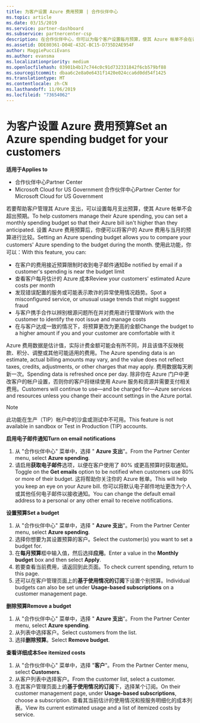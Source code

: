 ```yaml
---
title: 为客户设置 Azure 费用预算 | 合作伙伴中心
ms.topic: article
ms.date: 03/15/2019
ms.service: partner-dashboard
ms.subservice: partnercenter-csp
description: 在合作伙伴中心，你可以为每个客户设置每月预算，使其 Azure 帐单不会在该月结束时感到惊讶。
ms.assetid: DDE80361-D04E-432C-BC15-D735D2AE954F
author: MaggiePucciEvans
ms.author: evansma
ms.localizationpriority: medium
ms.openlocfilehash: 03901b4b17c744c0c91d732331842f6cb579bf88
ms.sourcegitcommit: dbaa6c2e8a0e6431f1420e024cca6d0dd54f1425
ms.translationtype: MT
ms.contentlocale: zh-CN
ms.lasthandoff: 11/06/2019
ms.locfileid: "73654062"
---
```

# <a name="set-an-azure-spending-budget-for-your-customers"></a><span data-ttu-id="71d42-103">为客户设置 Azure 费用预算</span><span class="sxs-lookup"><span data-stu-id="71d42-103">Set an Azure spending budget for your customers</span></span>

<span data-ttu-id="71d42-104">**适用于**</span><span class="sxs-lookup"><span data-stu-id="71d42-104">**Applies to**</span></span>

-  <span data-ttu-id="71d42-105">合作伙伴中心</span><span class="sxs-lookup"><span data-stu-id="71d42-105">Partner Center</span></span>
-  <span data-ttu-id="71d42-106">Microsoft Cloud for US Government 合作伙伴中心</span><span class="sxs-lookup"><span data-stu-id="71d42-106">Partner Center for Microsoft Cloud for US Government</span></span>

<span data-ttu-id="71d42-107">若要帮助客户管理其 Azure 支出，可以设置每月支出预算，使其 Azure 帐单不会超出预期。</span><span class="sxs-lookup"><span data-stu-id="71d42-107">To help customers manage their Azure spending, you can set a monthly spending budget so that their Azure bill isn't higher than they anticipated.</span></span> <span data-ttu-id="71d42-108">设置 Azure 费用预算后，你便可以将客户的 Azure 费用与当月的预算进行比较。</span><span class="sxs-lookup"><span data-stu-id="71d42-108">Setting an Azure spending budget allows you to compare your customers' Azure spending to the budget during the month.</span></span> <span data-ttu-id="71d42-109">使用此功能，你可以：</span><span class="sxs-lookup"><span data-stu-id="71d42-109">With this feature, you can:</span></span> 

-   <span data-ttu-id="71d42-110">在客户的费用接近预算限制时收到电子邮件通知</span><span class="sxs-lookup"><span data-stu-id="71d42-110">Be notified by email if a customer's spending is near the budget limit</span></span>
-   <span data-ttu-id="71d42-111">查看客户每月估计的 Azure 成本</span><span class="sxs-lookup"><span data-stu-id="71d42-111">Review your customers' estimated Azure costs per month</span></span>
-   <span data-ttu-id="71d42-112">发现错误配置的服务或可能表示欺诈的异常使用情况趋势。</span><span class="sxs-lookup"><span data-stu-id="71d42-112">Spot a misconfigured service, or unusual usage trends that might suggest fraud</span></span>
-   <span data-ttu-id="71d42-113">与客户携手合作以辨别根源问题所在并对费用进行管理</span><span class="sxs-lookup"><span data-stu-id="71d42-113">Work with the customer to identify the root issue and manage costs</span></span>
-   <span data-ttu-id="71d42-114">在与客户达成一致的情况下，将预算更改为更高的金额</span><span class="sxs-lookup"><span data-stu-id="71d42-114">Change the budget to a higher amount if you and your customer are comfortable with it</span></span>

<span data-ttu-id="71d42-115">Azure 费用数据是估计值，实际计费金额可能会有所不同，并且该值不反映税款、积分、调整或其他可能适用的费用。</span><span class="sxs-lookup"><span data-stu-id="71d42-115">The Azure spending data is an estimate, actual billing amounts may vary, and the value does not reflect taxes, credits, adjustments, or other charges that may apply.</span></span> <span data-ttu-id="71d42-116">费用数据每天刷新一次。</span><span class="sxs-lookup"><span data-stu-id="71d42-116">Spending data is refreshed once per day.</span></span> <span data-ttu-id="71d42-117">除非你在 Azure 门户中更改客户的帐户设置，否则你的客户将继续使用 Azure 服务和资源并需要支付相关费用。</span><span class="sxs-lookup"><span data-stu-id="71d42-117">Customers will continue to use—and be charged for—Azure services and resources unless you change their account settings in the Azure portal.</span></span> 

> [!NOTE]  
> <span data-ttu-id="71d42-118">此功能在生产（TIP）帐户中的沙盒或测试中不可用。</span><span class="sxs-lookup"><span data-stu-id="71d42-118">This feature is not available in sandbox or Test in Production (TIP) accounts.</span></span>

<span data-ttu-id="71d42-119">**启用电子邮件通知**</span><span class="sxs-lookup"><span data-stu-id="71d42-119">**Turn on email notifications**</span></span>
1.  <span data-ttu-id="71d42-120">从 "合作伙伴中心" 菜单中，选择 " **Azure 支出**"。</span><span class="sxs-lookup"><span data-stu-id="71d42-120">From the Partner Center menu, select **Azure spending**.</span></span>
2.  <span data-ttu-id="71d42-121">请启用**获取电子邮件**选项，以便在客户使用了 80% 或更高预算时获取通知。</span><span class="sxs-lookup"><span data-stu-id="71d42-121">Toggle on the **Get emails** option to be notified when customers use 80% or more of their budget.</span></span> <span data-ttu-id="71d42-122">这将帮助你关注你的 Azure 帐单。</span><span class="sxs-lookup"><span data-stu-id="71d42-122">This will help you keep an eye on your Azure bill.</span></span> <span data-ttu-id="71d42-123">你可以将默认电子邮件地址更改为个人或其他任何电子邮件以接收通知。</span><span class="sxs-lookup"><span data-stu-id="71d42-123">You can change the default email address to a personal or any other email to receive notifications.</span></span>

<span data-ttu-id="71d42-124">**设置预算**</span><span class="sxs-lookup"><span data-stu-id="71d42-124">**Set a budget**</span></span>
1.  <span data-ttu-id="71d42-125">从 "合作伙伴中心" 菜单中，选择 " **Azure 支出**"。</span><span class="sxs-lookup"><span data-stu-id="71d42-125">From the Partner Center menu, select **Azure spending**.</span></span>
2.  <span data-ttu-id="71d42-126">选择你想要为其设置预算的客户。</span><span class="sxs-lookup"><span data-stu-id="71d42-126">Select the customer(s) you want to set a budget for.</span></span> 
3. <span data-ttu-id="71d42-127">在**每月预算**框中输入值，然后选择**应用**。</span><span class="sxs-lookup"><span data-stu-id="71d42-127">Enter a value in the **Monthly budget** box and then select **Apply**.</span></span>
4.  <span data-ttu-id="71d42-128">若要查看当前费用，请返回到此页面。</span><span class="sxs-lookup"><span data-stu-id="71d42-128">To check current spending, return to this page.</span></span>
5.  <span data-ttu-id="71d42-129">还可以在客户管理页面上的**基于使用情况的订阅**下设置个别预算。</span><span class="sxs-lookup"><span data-stu-id="71d42-129">Individual budgets can also be set under **Usage-based subscriptions** on a customer management page.</span></span>

<span data-ttu-id="71d42-130">**删除预算**</span><span class="sxs-lookup"><span data-stu-id="71d42-130">**Remove a budget**</span></span>
1.  <span data-ttu-id="71d42-131">从 "合作伙伴中心" 菜单中，选择 " **Azure 支出**"。</span><span class="sxs-lookup"><span data-stu-id="71d42-131">From the Partner Center menu, select **Azure spending**.</span></span>
2.  <span data-ttu-id="71d42-132">从列表中选择客户。</span><span class="sxs-lookup"><span data-stu-id="71d42-132">Select customers from the list.</span></span>
3.  <span data-ttu-id="71d42-133">选择**删除预算**。</span><span class="sxs-lookup"><span data-stu-id="71d42-133">Select **Remove budget**.</span></span>

<span data-ttu-id="71d42-134">**查看详细成本**</span><span class="sxs-lookup"><span data-stu-id="71d42-134">**See itemized costs**</span></span>
1.  <span data-ttu-id="71d42-135">从 "合作伙伴中心" 菜单中，选择 "**客户**"。</span><span class="sxs-lookup"><span data-stu-id="71d42-135">From the Partner Center menu, select **Customers**.</span></span>
2.  <span data-ttu-id="71d42-136">从客户列表中选择客户。</span><span class="sxs-lookup"><span data-stu-id="71d42-136">From the customer list, select a customer.</span></span>
3.  <span data-ttu-id="71d42-137">在其客户管理页面上的**基于使用情况的订阅**下，选择某个订阅。</span><span class="sxs-lookup"><span data-stu-id="71d42-137">On their customer management page, under **Usage-based subscriptions**, choose a subscription.</span></span> <span data-ttu-id="71d42-138">查看其当前估计的使用情况和按服务明细化的成本列表。</span><span class="sxs-lookup"><span data-stu-id="71d42-138">View its current estimated usage and a list of itemized costs by service.</span></span>


 

 



